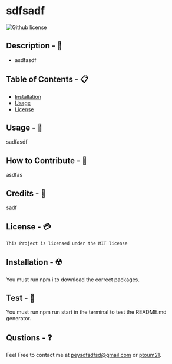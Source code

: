 
# sdfsadf

 ![Github license](https://img.shields.io/badge/license-MIT-blue.svg)

## Description - 💠
* asdfasdf

## Table of Contents - 📋
* [Installation](#installation---☢️)
* [Usage](#usage---💎)
* [License](#license---💳)

## Usage - 💎
sadfasdf

## How to Contribute - 🍴
asdfas

## Credits - 📃
sadf

## License - 💳


    This Project is licensed under the MIT license 

## Installation - ☢️
 You must run npm i to download the correct packages.

## Test - 🧪
You must run npm run start in the terminal to test the README.md generator.

## Qustions - ❓
Feel Free to contact me at peysdfsdfsd@gmail.com or [ptoum21](https://github.com/ptoum21).
